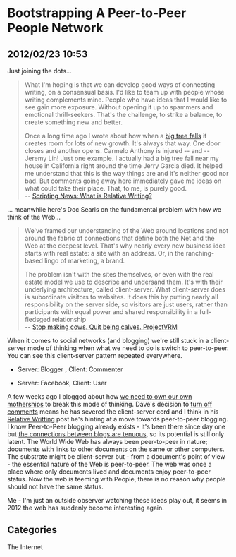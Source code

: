 # Bootstrapping A Peer-to-Peer People Network
## 2012/02/23 10:53

Just joining the dots...

> What I'm hoping is that we can develop good ways of connecting writing, 
> on a consensual basis. I'd like to team up with people whose writing 
> complements mine. People who have ideas that I would like to see gain 
> more exposure. Without opening it up to spammers and emotional 
> thrill-seekers. That's the challenge, to strike a balance, to create 
> something new and better.
> 
> Once a long time ago I wrote about how when a [big tree falls][6] it creates 
> room for lots of new growth. It's always that way. One door closes and 
> another opens. Carmelo Anthony is injured -- and -- Jeremy Lin! Just one 
> example. I actually had a big tree fall near my house in California 
> right around the time Jerry Garcia died. It helped me understand that 
> this is the way things are and it's neither good nor bad. But comments 
> going away here immediately gave me ideas on what could take their 
> place. That, to me, is purely good.  
> -- [Scripting News: What is Relative Writing?][2]

... meanwhile here's Doc Searls on the fundamental problem with how we think of the Web...

> We've framed our understanding of the Web around locations and not 
> around the fabric of connections that define both the Net and the Web at 
> the deepest level. That's why nearly every new business idea starts with 
> real estate: a site with an address. Or, in the ranching-based lingo of 
> marketing, a brand.
> 
> The problem isn't with the sites themselves, or even with the real 
> estate model we use to describe and undersand them. It's with their 
> underlying architecture, called client-server. What client-server does 
> is subordinate visitors to websites. It does this by putting nearly all 
> responsibility on the server side, so visitors are just users, rather 
> than participants with equal power and shared responsibility in a 
> full-fledsged relationship  
> -- [Stop making cows. Quit being calves. ProjectVRM][1]

When it comes to social networks (and blogging) we're still stuck in a 
client-server mode of thinking when what we need to do is switch to 
peer-to-peer. You can see this client-server pattern repeated 
everywhere. 

 * Server: Blogger , Client: Commenter

 * Server: Facebook, Client: User

A few weeks ago I blogged about how [we need to own our own 
motherships][3] to break this mode of thinking. Dave's decision to [turn 
off comments][5] means he has severed the client-server cord and I think 
in his [Relative Writting][2] post he's hinting at a move towards 
peer-to-peer blogging. I know Peer-to-Peer blogging already exists - 
it's been there since day one but [the connections between blogs are 
tenuous][4], so its potential is still only latent. The World Wide Web 
has always been peer-to-peer in nature; documents with links to other 
documents on the same or other computers. The substrate might be 
client-server but - from a document's point of view - the essential 
nature of the Web is peer-to-peer. The web was once a place where only 
documents lived and documents enjoy peer-to-peer status. Now the web is 
teeming with People, there is no reason why people should not have the 
same status.
 
Me - I'm just an outside observer watching these ideas play out, it 
seems in 2012 the web has suddenly become interesting again. 

[1]: http://blogs.law.harvard.edu/vrm/2012/02/21/stop-making-cows-stop-being-calves/trackback/
[2]: http://scripting.com/stories/2012/02/21/whatIsRelativeWriting.html
[3]: Own-Your-Own-Mothership.html
[4]: Bridging-the-Archipelago.html
[5]: http://scripting.com/stories/2012/02/19/noComment.html
[6]: http://scripting.com/davenet/1995/03/23/abigtreefalls.html

## Categories
The Internet